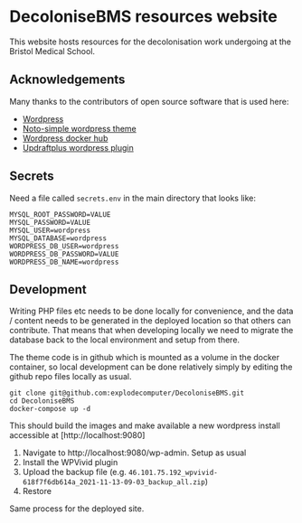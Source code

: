 # DecoloniseBMS resources website

This website hosts resources for the decolonisation work undergoing at the Bristol Medical School.

## Acknowledgements

Many thanks to the contributors of open source software that is used here:

* [Wordpress](https://wordpress.com/)
* [Noto-simple wordpress theme](https://en-gb.wordpress.org/themes/noto-simple/)
* [Wordpress docker hub](https://hub.docker.com/_/wordpress)
* [Updraftplus wordpress plugin](https://updraftplus.com/)

## Secrets

Need a file called `secrets.env` in the main directory that looks like:

```
MYSQL_ROOT_PASSWORD=VALUE
MYSQL_PASSWORD=VALUE
MYSQL_USER=wordpress
MYSQL_DATABASE=wordpress
WORDPRESS_DB_USER=wordpress
WORDPRESS_DB_PASSWORD=VALUE
WORDPRESS_DB_NAME=wordpress
```

## Development

Writing PHP files etc needs to be done locally for convenience, and the data / content needs to be generated in the deployed location so that others can contribute. That means that when developing locally we need to migrate the database back to the local environment and setup from there.

The theme code is in github which is mounted as a volume in the docker container, so local development can be done relatively simply by editing the github repo files locally as usual.

```
git clone git@github.com:explodecomputer/DecoloniseBMS.git
cd DecoloniseBMS
docker-compose up -d
```

This should build the images and make available a new wordpress install accessible at [http://localhost:9080]

1. Navigate to http://localhost:9080/wp-admin. Setup as usual
2. Install the WPVivid plugin
3. Upload the backup file (e.g. `46.101.75.192_wpvivid-618f7f6db614a_2021-11-13-09-03_backup_all.zip`)
4. Restore

Same process for the deployed site.
